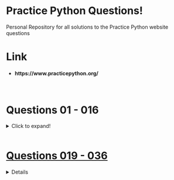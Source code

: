 # Practice Python Questions!
Personal Repository for all solutions to the Practice Python website questions 
<h1> Link </h1> 

<ul> <li> <h4> https://www.practicepython.org/ </h4> </li> </ul>
<br>

<h1> Questions 01 - 016 </h1>

<details>
  <summary>Click to expand!</summary>
  <br>
  
  ## Questions 01 - 06
  <h4> <a href='https://www.practicepython.org/exercise/2014/01/29/01-character-input.html'> 01: Character Input </h4> 
  <h4> <a href='https://www.practicepython.org/exercise/2014/02/05/02-odd-or-even.html'> 02: Odd Or Even </h4> 
  <h4> <a href='https://www.practicepython.org/exercise/2014/02/15/03-list-less-than-ten.html'> 03: List Less Than Ten</h4>
  <h4> <a href='https://www.practicepython.org/exercise/2014/02/26/04-divisors.html'> 04: Divisors </h4>
  <h4> <a href='https://www.practicepython.org/exercise/2014/03/05/05-list-overlap.html'> 05: List Overlap </h4>
  <h4> <a href='https://www.practicepython.org/exercise/2014/03/12/06-string-lists.html'> 06: String Lists </h4>

  ## Questions 07 - 012
    
  <h4> <a href='https://www.practicepython.org/exercise/2014/03/19/07-list-comprehensions.html'> 07: List Comprehensions </h4>
  <h4> <a href='https://www.practicepython.org/exercise/2014/03/26/08-rock-paper-scissors.html'> 08: Rock Paper Scissors </h4>
  <h4> <a href='https://www.practicepython.org/exercise/2014/04/02/09-guessing-game-one.html'> 09: Guessing Game One</h4>
  <h4> <a href='https://www.practicepython.org/exercise/2014/04/10/10-list-overlap-comprehensions.html'> 010: List Overlap Comprehensions </h4>
  <h4> <a href='https://www.practicepython.org/exercise/2014/04/16/11-check-primality-functions.html'> 011: Check Primality Functions </h4>
  <h4> <a href='https://www.practicepython.org/exercise/2014/04/25/12-list-ends.html'> 012: List Ends</h4>


  ## Questions 013 - 018

  <h4> <a href='https://www.practicepython.org/exercise/2014/04/30/13-fibonacci.html'> 013: Fibonacci</h4>
  <h4> <a href='https://www.practicepython.org/exercise/2014/05/15/14-list-remove-duplicates.html'> 014: List Remove Duplicates</h4>
  <h4> <a href='https://www.practicepython.org/exercise/2014/05/21/15-reverse-word-order.html'> 015: Reverse Word Order</h4>
  <h4> <a href='https://www.practicepython.org/exercise/2014/05/28/16-password-generator.html'> 016: Password Generator</h4>
  <h4> <a href='https://www.practicepython.org/exercise/2014/06/06/17-decode-a-web-page.html'> 017: Decode A Web Page </h4>
  <h4> <a href='https://www.practicepython.org/exercise/2014/07/05/18-cows-and-bulls.html'> 018: Cows And Bulls</h4>

</details>

<br>

<h1> Questions 019 - 036 </h1>

<details>
  
  <summary>Click to expand!</summary>

  <br>
    
  ## Questions 019 - 024

  <h4> <a href='https://www.practicepython.org/exercise/2014/07/14/19-decode-a-web-page-two.html'> 019: Decode A Webpage </h4>
  <h4> <a href='https://www.practicepython.org/exercise/2014/11/11/20-element-search.html'> 020: Element Search</h4>
  <h4> <a href='https://www.practicepython.org/exercise/2014/11/30/21-write-to-a-file.html'> 021: Write To A File</h4>
  <h4> <a href='https://www.practicepython.org/exercise/2014/12/06/22-read-from-file.html'> 022: Read From File</h4>
  <h4> <a href='https://www.practicepython.org/exercise/2014/12/14/23-file-overlap.html'> 023: File Overlap</h4>
  <h4> <a href='https://www.practicepython.org/exercise/2014/12/27/24-draw-a-game-board.html'> 024: Draw A Game Board</h4>

  ## Questions 025 - 030

  <h4> <a href='https://www.practicepython.org/exercise/2015/11/01/25-guessing-game-two.html'> 025: Guessing Game Two</h4>
  <h4> <a href='https://www.practicepython.org/exercise/2015/11/16/26-check-tic-tac-toe.html'> 026: Check Tic Tac Toe</h4>
  <h4> <a href='https://www.practicepython.org/exercise/2015/11/26/27-tic-tac-toe-draw.html'> 027: Tic Tac Toe Draw</h4>
  <h4> <a href='https://www.practicepython.org/exercise/2016/03/27/28-max-of-three.html'> 028: Max Of Three</h4>
  <h4> <a href='https://www.practicepython.org/exercise/2016/08/03/29-tic-tac-toe-game.html'> 029: Tic Tac Toe Game</h4>
  <h4> <a href='https://www.practicepython.org/exercise/2016/09/24/30-pick-word.html'> 030: Pick Word</h4>

  ## Questions 031 - 036

  <h4> <a href='https://www.practicepython.org/exercise/2017/01/02/31-guess-letters.html'> 031: Guess Letters</h4>
  <h4> <a href='https://www.practicepython.org/exercise/2017/01/10/32-hangman.html'> 032: Hangman</h4>
  <h4> <a href='https://www.practicepython.org/exercise/2017/01/24/33-birthday-dictionaries.html'> 033: Birthday Dictionaries</h4>
  <h4> <a href='https://www.practicepython.org/exercise/2017/02/06/34-birthday-json.html'> 034: Birthday Json</h4>
  <h4> <a href='https://www.practicepython.org/exercise/2017/02/28/35-birthday-months.html'> 035: Birthday Months</h4>
  <h4> <a href='https://www.practicepython.org/exercise/2017/04/02/36-birthday-plots.html'> 036: Birthday Plots</h4>

</details>
